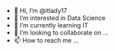 - 👋 Hi, I’m @itlady17
- 👀 I’m interested in Data Science
- 🌱 I’m currently learning IT
- 💞️ I’m looking to collaborate on ...
- 📫 How to reach me ...

<!---
itlady17/itlady17 is a ✨ special ✨ repository because its `README.md` (this file) appears on your GitHub profile.
You can click the Preview link to take a look at your changes.
--->
